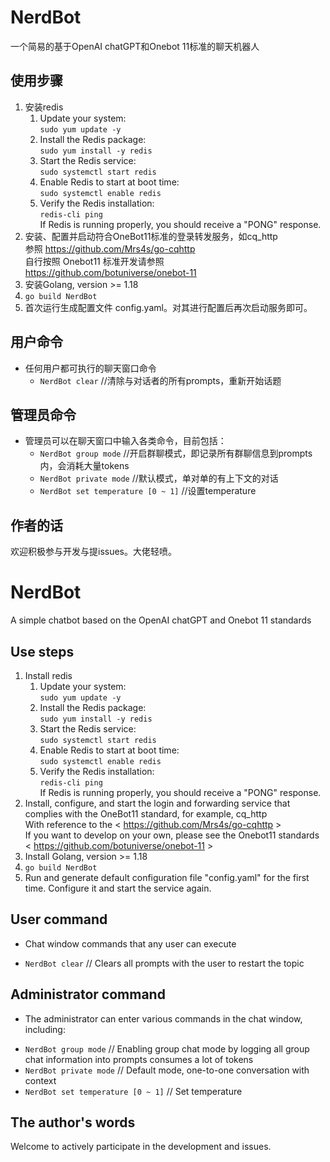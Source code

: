 # NerdBot
一个简易的基于OpenAI chatGPT和Onebot 11标准的聊天机器人
## 使用步骤
1. 安装redis
    1. Update your system:  
`sudo yum update -y`
    2. Install the Redis package:  
`sudo yum install -y redis`
    3. Start the Redis service:  
`sudo systemctl start redis`
    4. Enable Redis to start at boot time:  
`sudo systemctl enable redis`
    5. Verify the Redis installation:  
`redis-cli ping`  
If Redis is running properly, you should receive a "PONG" response.
2. 安装、配置并启动符合OneBot11标准的登录转发服务，如cq_http  
参照 <https://github.com/Mrs4s/go-cqhttp>  
自行按照 Onebot11 标准开发请参照 <https://github.com/botuniverse/onebot-11>
3. 安装Golang, version >= 1.18
4. `go build NerdBot`
5. 首次运行生成配置文件 config.yaml。对其进行配置后再次启动服务即可。
## 用户命令
+ 任何用户都可执行的聊天窗口命令
    - `NerdBot clear`      //清除与对话者的所有prompts，重新开始话题
## 管理员命令  
+ 管理员可以在聊天窗口中输入各类命令，目前包括：
    - `NerdBot group mode` //开启群聊模式，即记录所有群聊信息到prompts内，会消耗大量tokens
    - `NerdBot private mode` //默认模式，单对单的有上下文的对话
    - `NerdBot set temperature [0 ~ 1]`   //设置temperature
## 作者的话  
欢迎积极参与开发与提issues。大佬轻喷。

# NerdBot
A simple chatbot based on the OpenAI chatGPT and Onebot 11 standards
## Use steps
1. Install redis
   1. Update your system:  
      `sudo yum update -y`
   2. Install the Redis package:  
      `sudo yum install -y redis`
   3. Start the Redis service:  
      `sudo systemctl start redis`
   4. Enable Redis to start at boot time:  
      `sudo systemctl enable redis`
   5. Verify the Redis installation:  
      `redis-cli ping`  
      If Redis is running properly, you should receive a "PONG" response.
2. Install, configure, and start the login and forwarding service that complies with the OneBot11 standard, for example, cq_http  
   With reference to the < https://github.com/Mrs4s/go-cqhttp >  
   If you want to develop on your own, please see the Onebot11 standards < https://github.com/botuniverse/onebot-11 >
3. Install Golang, version >= 1.18
4. `go build NerdBot`
5. Run and generate default configuration file "config.yaml" for the first time. Configure it and start the service again.
## User command
+ Chat window commands that any user can execute
- `NerdBot clear` // Clears all prompts with the user to restart the topic
## Administrator command
+ The administrator can enter various commands in the chat window, including:
- `NerdBot group mode` // Enabling group chat mode by logging all group chat information into prompts consumes a lot of tokens
- `NerdBot private mode` // Default mode, one-to-one conversation with context
- `NerdBot set temperature [0 ~ 1]` // Set temperature
## The author's words
Welcome to actively participate in the development and issues. 